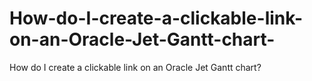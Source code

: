 # How-do-I-create-a-clickable-link-on-an-Oracle-Jet-Gantt-chart-
How do I create a clickable link on an Oracle Jet Gantt chart?
